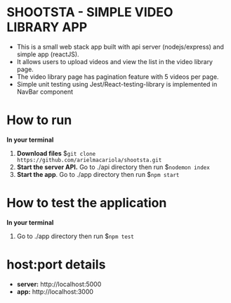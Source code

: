 # SHOOTSTA - SIMPLE VIDEO LIBRARY APP
- This is a small web stack app built with api server (nodejs/express) and simple app (reactJS).<br>
- It allows users to upload videos and view the list in the video library page.
- The video library page has pagination feature with 5 videos per page.
- Simple unit testing using Jest/React-testing-library is implemented in NavBar component

# How to run
<b>In your terminal</b>
1. <b>Download files</b> $`git clone https://github.com/arielmacariola/shootsta.git`
2. <b>Start the server API.</b> Go to ./api directory then run $`nodemon index`
3. <b>Start the app</b>. Go to ./app directory then run $`npm start`

# How to test the application
<b>In your terminal</b>
1. Go to ./app directory then run $`npm test`

# host:port details
- <b>server:</b> http://localhost:5000
- <b>app:</b> http://localhost:3000
